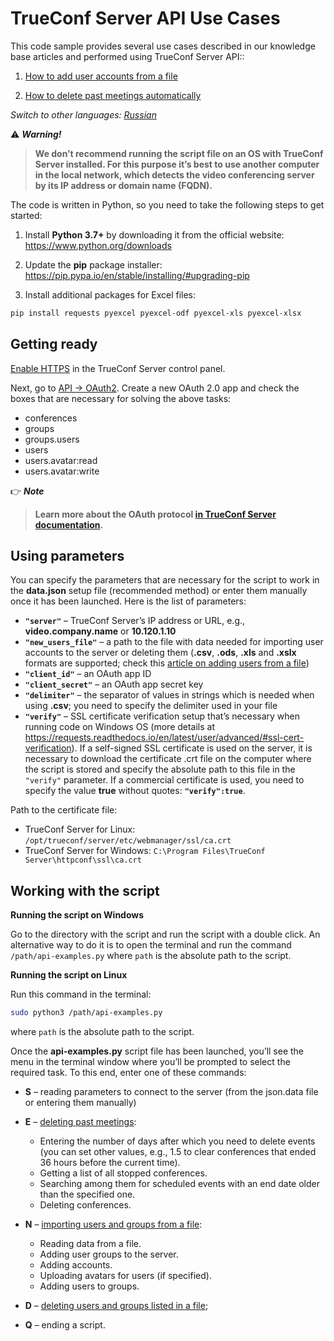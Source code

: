 # TrueConf Server API Use Cases

This code sample provides several use cases described in our knowledge base articles and performed using TrueConf Server API::

1. [How to add user accounts from a file](https://trueconf.com/blog/knowledge-base/how-to-add-user-accounts-from-a-file.html)

1. [How to delete past meetings automatically](https://trueconf.com/blog/knowledge-base/how-to-delete-past-meetings-automatically.html)

*Switch to other languages: [Russian](README.ru.md)*

:warning: ***Warning!***
> **We don’t recommend running the script file on an OS with TrueConf Server installed. For this purpose it’s best to use another computer in the local network, which detects the video conferencing server by its IP address or domain name (FQDN).**

The code is written in Python, so you need to take the following steps to get started:

1. Install **Python 3.7+** by downloading it from the official website: https://www.python.org/downloads 

1. Update the **pip** package installer: https://pip.pypa.io/en/stable/installing/#upgrading-pip 

1. Install additional packages for Excel files:

```bash
pip install requests pyexcel pyexcel-odf pyexcel-xls pyexcel-xlsx
```

## Getting ready

[Enable HTTPS](https://trueconf.com/blog/knowledge-base/adjust-https-trueconf-server.html#How_to_set_up_HTTPS_connection) in the TrueConf Server control panel.

Next, go to [API → OAuth2](https://docs.trueconf.com/server/en/admin/web-config#oauth2). Create a new OAuth 2.0 app and check the boxes that are necessary for solving the above tasks:

- conferences
- groups
- groups.users
- users
- users.avatar:read
- users.avatar:write

:point_right: ***Note***
> **Learn more about the OAuth protocol [in TrueConf Server documentation](https://docs.trueconf.com/server/en/admin/web-config#oauth2).**

## Using parameters

You can specify the parameters that are necessary for the script to work in the **data.json** setup file (recommended method) or enter them manually once it has been launched. Here is the list of parameters:

- **`"server"`** – TrueConf Server’s IP address or URL, e.g., **video.company.name** or **10.120.1.10**
- **`"new_users_file"`** – a path to the file with data needed for importing user accounts to the server or deleting them (**.csv**, **.ods**, **.xls** and **.xslx** formats are supported; check this [article on adding users from a file](https://trueconf.com/blog/knowledge-base/how-to-add-user-accounts-from-a-file.html#Step_1_Creating_a_file_for_import))
- **`"client_id"`** – an OAuth app ID
- **`"client_secret"`** – an OAuth app secret key
- **`"delimiter"`** – the separator of values in strings which is needed when using **.csv**; you need to specify the delimiter used in your file
- **`"verify"`** – SSL certificate verification setup that’s necessary when running code on Windows OS (more details at https://requests.readthedocs.io/en/latest/user/advanced/#ssl-cert-verification). If a self-signed SSL certificate is used on the server, it is necessary to download the certificate .crt file on the computer where the script is stored and specify the absolute path to this file in the `"verify"` parameter. If a commercial certificate is used, you need to specify the value **true** without quotes: **`"verify":true`**.

Path to the certificate file:

- TrueConf Server for Linux: `/opt/trueconf/server/etc/webmanager/ssl/ca.crt`
- TrueConf Server for Windows: `C:\Program Files\TrueConf Server\httpconf\ssl\ca.crt`

## Working with the script

**Running the script on Windows**

Go to the directory with the script and run the script with a double click. An alternative way to do it is to open the terminal and run the command `/path/api-examples.py` where `path` is the absolute path to the script.

**Running the script on Linux**

Run this command in the terminal:

```bash
sudo python3 /path/api-examples.py
```

where `path` is the absolute path to the script.

Once the **api-examples.py** script file has been launched, you’ll see the menu in the terminal window where you’ll be prompted to select the required task. To this end, enter one of these commands:

- **S** – reading parameters to connect to the server (from the json.data file or entering them manually)

- **E** – [deleting past meetings](https://trueconf.com/blog/knowledge-base/how-to-delete-past-meetings-automatically.html):
  - Entering the number of days after which you need to delete events (you can set other values, e.g., 1.5 to clear conferences that ended 36 hours before the current time).
  - Getting a list of all stopped conferences.
  - Searching among them for scheduled events with an end date older than the specified one.
  - Deleting conferences.

- **N** – [importing users and groups from a file](https://trueconf.com/blog/knowledge-base/how-to-add-user-accounts-from-a-file.html):
  - Reading data from a file.
  - Adding user groups to the server.
  - Adding accounts.
  - Uploading avatars for users (if specified).
  - Adding users to groups.

- **D** – [deleting users and groups listed in a file](https://trueconf.com/blog/knowledge-base/how-to-add-user-accounts-from-a-file.html#Deleting_data_on_TrueConf_Server);

- **Q** – ending a script.
